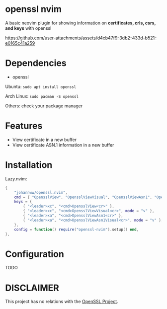 # openssl nvim

A basic neovim plugin for showing information on **certificates, crls, csrs, and keys** with openssl

https://github.com/user-attachments/assets/d4cb47f9-3db2-433d-b521-e0165c41a259

# Dependencies

- openssl

Ubuntu: ```sudo apt install openssl```

Arch Linux: ```sudo pacman -S openssl```

Others: check your package manager

# Features

- View certificate in a new buffer
- View certificate ASN.1 information in a new buffer

# Installation

Lazy.nvim:

```lua
{
    "johannww/openssl.nvim",
    cmd = { "OpensslView", "OpensslViewVisual", "OpensslViewAsn1", "OpensslViewAsn1Visual" },
    keys = {
        { "<leader>xc", "<cmd>OpensslView<cr>" },
        { "<leader>xc", "<cmd>OpensslViewVisual<cr>", mode = "v" },
        { "<leader>xa", "<cmd>OpensslViewAsn1<cr>" },
        { "<leader>xa", "<cmd>OpensslViewAsn1Visual<cr>", mode = "v" },
    },
    config = function() require("openssl-nvim").setup() end,
},
```

# Configuration

TODO

# DISCLAIMER

This project has no relations with the [OpenSSL Project](https://github.com/openssl/openssl). 
